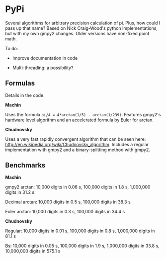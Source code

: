 PyPi
====

Several algorithms for arbitrary precision calculation of pi. Plus, how could I pass up that name? 
Based on Nick Craig-Wood's python implementations, but with my own gmpy2 changes. Older versions have non-fixed point math.

To do: 

- Improve documentation in code

- Multi-threading: a possibility?

Formulas
--------
Details in the code.

**Machin** 

Uses the formula `pi/4 = 4*arctan(1/5) - arctan(1/239)`. Features gmpy2's hardware level algorithm and an accelerated formula by Euler for arctan. 

**Chudnovsky**

Uses a very fast rapidly convergent algorithm that can be seen here: http://en.wikipedia.org/wiki/Chudnovsky_algorithm. Includes a regular implementation with gmpy2 and a binary-splitting method with gmpy2.  



Benchmarks
----------

**Machin**

gmpy2 arctan: 	10,000 digits in 0.06 s,	100,000 digits in 1.8 s, 	1,000,000 digits in 31.2 s

Decimal arctan:	10,000 digits in 0.5 s,		100,000 digits in 38.3 s

Euler arctan:	10,000 digits in 0.3 s,		100,000 digits in 34.4 s


**Chudnovsky**

Regular:		10,000 digits in 0.01 s,	100,000 digits in 0.8 s,	1,000,000 digits in 81.1 s	

Bs:				10,000 digits in 0.05 s,	100,000 digits in 1.9 s,	1,000,000 digits in 33.8 s,		10,000,000 digits in 575.1 s